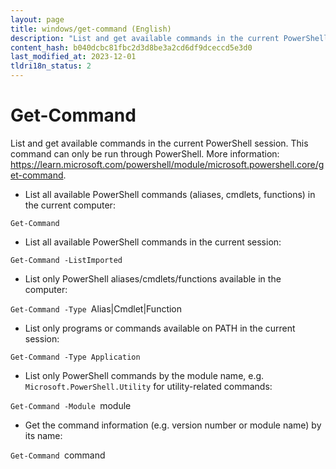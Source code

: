 ```yaml
---
layout: page
title: windows/get-command (English)
description: "List and get available commands in the current PowerShell session."
content_hash: b040dcbc81fbc2d3d8be3a2cd6df9dceccd5e3d0
last_modified_at: 2023-12-01
tldri18n_status: 2
---
```

# Get-Command

List and get available commands in the current PowerShell session.
This command can only be run through PowerShell.
More information: <https://learn.microsoft.com/powershell/module/microsoft.powershell.core/get-command>.

- List all available PowerShell commands (aliases, cmdlets, functions) in the current computer:

`Get-Command`

- List all available PowerShell commands in the current session:

`Get-Command -ListImported`

- List only PowerShell aliases/cmdlets/functions available in the computer:

`Get-Command -Type `<span class="tldr-var badge badge-pill bg-dark-lm bg-white-dm text-white-lm text-dark-dm font-weight-bold">Alias|Cmdlet|Function</span>

- List only programs or commands available on PATH in the current session:

`Get-Command -Type Application`

- List only PowerShell commands by the module name, e.g. `Microsoft.PowerShell.Utility` for utility-related commands:

`Get-Command -Module `<span class="tldr-var badge badge-pill bg-dark-lm bg-white-dm text-white-lm text-dark-dm font-weight-bold">module</span>

- Get the command information (e.g. version number or module name) by its name:

`Get-Command `<span class="tldr-var badge badge-pill bg-dark-lm bg-white-dm text-white-lm text-dark-dm font-weight-bold">command</span>
